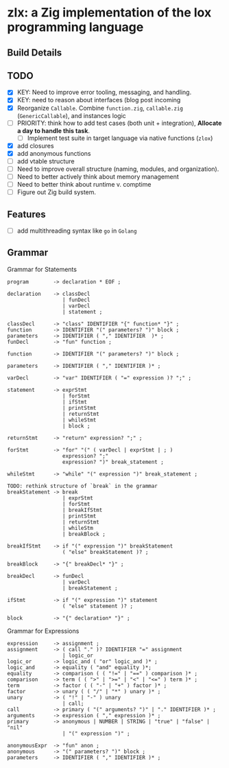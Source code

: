 # zlx: a Zig implementation of the lox programming language

## Build Details

## TODO

- [X] KEY: Need to improve error tooling, messaging, and handling.
- [X] KEY: need to reason about interfaces (blog post incoming
- [X] Reorganize `Callable`. Combine `function.zig`, `callable.zig` (`GenericCallable`), and
  instances logic
- [ ] PRIORITY: think how to add test cases (both unit + integration), **Allocate a day to handle this task**.
  - [ ] Implement test suite in target language via native functions (`zlox`)
- [X] add closures
- [X] add anonymous functions
- [ ] add vtable structure
- [ ] Need to improve overall structure (naming, modules, and organization).
- [ ] Need to better actively think about memory management
- [ ] Need to better think about runtime v. comptime
- [ ] Figure out Zig build system.

## Features
- [ ] add multithreading syntax like `go` in `Golang`

## Grammar

Grammar for Statements

```{markdown}
program        -> declaration * EOF ; 

declaration    -> classDecl
                  | funDecl 
                  | varDecl 
                  | statement ;

classDecl      -> "class" IDENTIFIER "{" function* "}" ;
function       -> IDENTIFIER "(" parameters? ")" block ; 
parameters     -> IDENTIFIER ( "," IDENTIFIER  )* ; 
funDecl        -> "fun" function ;

function       -> IDENTIFIER "(" parameters? ")" block ;

parameters     -> IDENTIFIER ( "," IDENTIFIER )* ;

varDecl        -> "var" IDENTIFIER ( "=" expression )? ";" ;

statement      -> exprStmt
                  | forStmt
                  | ifStmt
                  | printStmt
                  | returnStmt
                  | whileStmt
                  | block ;

returnStmt     -> "return" expression? ";" ;
                     
forStmt        -> "for" "(" ( varDecl | exprStmt | ; )
                  expression? ";"
                  expression? ")" break_statement ;

whileStmt      -> "while" "(" expression ")" break_statement ;

TODO: rethink structure of `break` in the grammar
breakStatement -> break 
                  | exprStmt
                  | forStmt
                  | breakIfStmt
                  | printStmt
                  | returnStmt
                  | whileStm 
                  | breakBlock ;

breakIfStmt    -> if "(" expression ")" breakStatement
                  ( "else" breakStatement )? ;  

breakBlock     -> "{" breakDecl* "}" ;

breakDecl      -> funDecl
                  | varDecl 
                  | breakStatement ;

ifStmt         -> if "(" expression ")" statement
                  ( "else" statement )? ;  

block          -> "{" declaration* "}" ;
```

Grammar for Expressions

```{markdown}
expression     -> assignment ;
assignment     -> ( call "." )? IDENTIFIER "=" assignment 
                  | logic_or 
logic_or       -> logic_and ( "or" logic_and )* ;
logic_and      -> equality ( "and" equality )*;
equality       -> comparison ( ( "!=" | "==" ) comparison )* ;
comparison     -> term ( ( ">" | ">=" | "<" | "<=" ) term )* ;
term           -> factor ( ( "-" | "+" ) factor )* ;
factor         -> unary ( ( "/" | "*" ) unary )* ;
unary          -> ( "!" | "-" ) unary
                  | call;
call           -> primary ( "(" arguments? ")" | "." IDENTIFIER )* ;
arguments      -> expression ( "," expression )* ;
primary        -> anonymous | NUMBER | STRING | "true" | "false" | "nil"
                  | "(" expression ")" ;

anonymousExpr  -> "fun" anon ;
anonymous      -> "(" parameters? ")" block ;
parameters     -> IDENTIFIER ( "," IDENTIFIER )* ;
```

